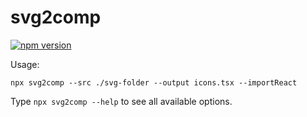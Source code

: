 # svg2comp
[![npm version](https://img.shields.io/npm/v/svg2comp)](https://www.npmjs.com/package/svg2comp)

Usage:
```
npx svg2comp --src ./svg-folder --output icons.tsx --importReact
```

Type `npx svg2comp --help` to see all available options.